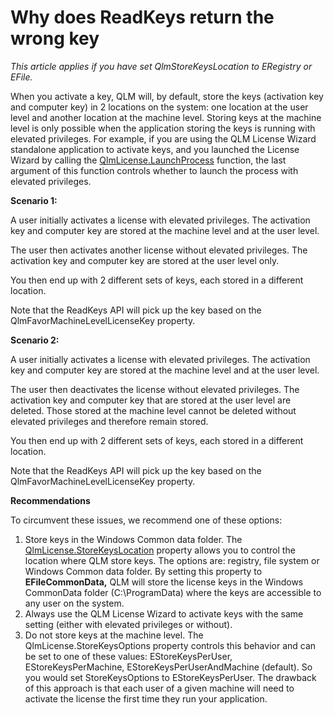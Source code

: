 # Why does ReadKeys return the wrong key

_This article applies if you have set QlmStoreKeysLocation to ERegistry or EFile._

When you activate a key, QLM will, by default, store the keys (activation key and computer key) in 2 locations on the system: one location at the user level and another location at the machine level. Storing keys at the machine level is only possible when the application storing the keys is running with elevated privileges. For example, if you are using the QLM License Wizard standalone application to activate keys, and you launched the License Wizard by calling the [QlmLicense.LaunchProcess](../api-reference/qlmlicense/client-side-methods/launchprocess.md) function, the last argument of this function controls whether to launch the process with elevated privileges.&#x20;

**Scenario 1:**

A user initially activates a license with elevated privileges. The activation key and computer key are stored at the machine level and at the user level.&#x20;

The user then activates another license without elevated privileges. The activation key and computer key are stored at the user level only.

You then end up with 2 different sets of keys, each stored in a different location.

Note that the ReadKeys API will pick up the key based on the QlmFavorMachineLevelLicenseKey property.

**Scenario 2:**

A user initially activates a license with elevated privileges. The activation key and computer key are stored at the machine level and at the user level.&#x20;

The user then deactivates the license without elevated privileges. The activation key and computer key that are stored at the user level are deleted. Those stored at the machine level cannot be deleted without elevated privileges and therefore remain stored.

You then end up with 2 different sets of keys, each stored in a different location.

Note that the ReadKeys API will pick up the key based on the QlmFavorMachineLevelLicenseKey property.

**Recommendations**

To circumvent these issues, we recommend one of these options:

1. Store keys in the Windows Common data folder. The [QlmLicense.StoreKeysLocation](../api-reference/qlmlicense/enums/estorekeysto.md) property allows you to control the location where QLM store keys. The options are: registry, file system or Windows Common data folder. By setting this property to **EFileCommonData,** QLM will store the license keys in the Windows CommonData folder (C:\ProgramData) where the keys are accessible to any user on the system.&#x20;
2. Always use the QLM License Wizard to activate keys with the same setting (either with elevated privileges or without).
3. Do not store keys at the machine level. The QlmLicense.StoreKeysOptions property controls this behavior and can be set to one of these values: EStoreKeysPerUser, EStoreKeysPerMachine, EStoreKeysPerUserAndMachine (default). So you would set StoreKeysOptions to EStoreKeysPerUser. The drawback of this approach is that each user of a given machine will need to activate the license the first time they run your application.
